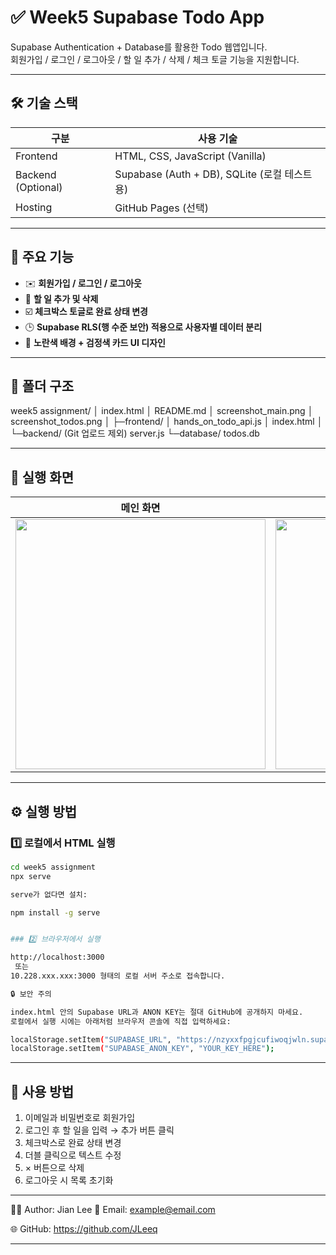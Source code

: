 # ✅ Week5 Supabase Todo App

Supabase Authentication + Database를 활용한 Todo 웹앱입니다.  
회원가입 / 로그인 / 로그아웃 / 할 일 추가 / 삭제 / 체크 토글 기능을 지원합니다.

---

## 🛠️ 기술 스택

| 구분 | 사용 기술 |
|------|------------|
| Frontend | HTML, CSS, JavaScript (Vanilla) |
| Backend (Optional) | Supabase (Auth + DB), SQLite (로컬 테스트용) |
| Hosting | GitHub Pages (선택) |

---

## 🚀 주요 기능

- ✉️ **회원가입 / 로그인 / 로그아웃**
- 📝 **할 일 추가 및 삭제**
- ☑️ **체크박스 토글로 완료 상태 변경**
- 🕒 **Supabase RLS(행 수준 보안) 적용으로 사용자별 데이터 분리**
- 🎨 **노란색 배경 + 검정색 카드 UI 디자인**

---

## 📂 폴더 구조

week5 assignment/
│ index.html
│ README.md
│ screenshot_main.png
│ screenshot_todos.png
│
├─frontend/
│ hands_on_todo_api.js
│ index.html
│
└─backend/ (Git 업로드 제외)
server.js
└─database/
todos.db



---

## 🎨 실행 화면

| 메인 화면 | 할 일 추가 후 |
|------------|----------------|
| <img src="week5%20assignment/screenshot_main.png" width="400"/> | <img src="week5%20assignment/screenshot_todos.png" width="400"/> |


---

## ⚙️ 실행 방법

### 1️⃣ 로컬에서 HTML 실행
```bash
cd week5 assignment
npx serve

serve가 없다면 설치:

npm install -g serve


### 2️⃣ 브라우저에서 실행

http://localhost:3000
 또는
10.228.xxx.xxx:3000 형태의 로컬 서버 주소로 접속합니다.

🔒 보안 주의

index.html 안의 Supabase URL과 ANON KEY는 절대 GitHub에 공개하지 마세요.
로컬에서 실행 시에는 아래처럼 브라우저 콘솔에 직접 입력하세요:

localStorage.setItem("SUPABASE_URL", "https://nzyxxfpgjcufiwoqjwln.supabase.co");
localStorage.setItem("SUPABASE_ANON_KEY", "YOUR_KEY_HERE");


```


---

## 🧠 사용 방법

1. 이메일과 비밀번호로 회원가입
2. 로그인 후 할 일을 입력 → 추가 버튼 클릭
3. 체크박스로 완료 상태 변경
4. 더블 클릭으로 텍스트 수정
5. × 버튼으로 삭제
6. 로그아웃 시 목록 초기화

---

👨‍💻 Author: Jian Lee
📧 Email: example@email.com

🌐 GitHub: https://github.com/JLeeq

---